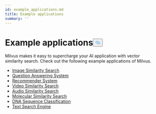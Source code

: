 ```yaml
---
id: example_applications.md
title: Example applications
summary: ''
---
```

<h1 id="Example-applications" class="common-anchor-header">Example applications<button data-href="#Example-applications" class="anchor-icon" translate="no">
      <svg translate="no"
        aria-hidden="true"
        focusable="false"
        height="20"
        version="1.1"
        viewBox="0 0 16 16"
        width="16"
      >
        <path
          fill="#0092E4"
          fill-rule="evenodd"
          d="M4 9h1v1H4c-1.5 0-3-1.69-3-3.5S2.55 3 4 3h4c1.45 0 3 1.69 3 3.5 0 1.41-.91 2.72-2 3.25V8.59c.58-.45 1-1.27 1-2.09C10 5.22 8.98 4 8 4H4c-.98 0-2 1.22-2 2.5S3 9 4 9zm9-3h-1v1h1c1 0 2 1.22 2 2.5S13.98 12 13 12H9c-.98 0-2-1.22-2-2.5 0-.83.42-1.64 1-2.09V6.25c-1.09.53-2 1.84-2 3.25C6 11.31 7.55 13 9 13h4c1.45 0 3-1.69 3-3.5S14.5 6 13 6z"
        ></path>
      </svg>
    </button></h1><p>Milvus makes it easy to supercharge your AI application with vector similarity search. Check out the following example applications of Milvus.</p>
<ul>
<li><a href="/docs/pt/image_similarity_search.md">Image Similarity Search</a></li>
<li><a href="/docs/pt/question_answering_system.md">Question Answering System</a></li>
<li><a href="/docs/pt/recommendation_system.md">Recommender System</a></li>
<li><a href="/docs/pt/video_similarity_search.md">Video Similarity Search</a></li>
<li><a href="/docs/pt/audio_similarity_search.md">Audio Similarity Search</a></li>
<li><a href="/docs/pt/molecular_similarity_search.md">Molecular Similarity Search</a></li>
<li><a href="/docs/pt/dna_sequence_classification.md">DNA Sequence Classification</a></li>
<li><a href="/docs/pt/text_search_engine.md">Text Search Engine</a></li>
</ul>

